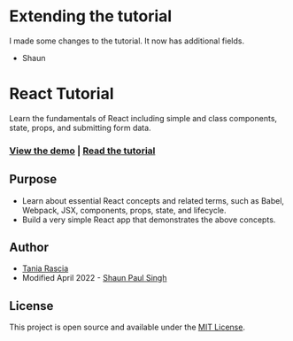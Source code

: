 # Extending the tutorial

I made some changes to the tutorial. It now has additional fields.
- Shaun

# React Tutorial

Learn the fundamentals of React including simple and class components, state, props, and submitting form data.

### [View the demo](https://taniarascia.github.io/react-tutorial/) | [Read the tutorial](https://www.taniarascia.com/getting-started-with-react/)

## Purpose

- Learn about essential React concepts and related terms, such as Babel, Webpack, JSX, components, props, state, and lifecycle.
- Build a very simple React app that demonstrates the above concepts.

## Author

- [Tania Rascia](https://www.taniarascia.com)
- Modified April 2022 - [Shaun Paul Singh](http://hellorobotron.com)

## License

This project is open source and available under the [MIT License](LICENSE).
